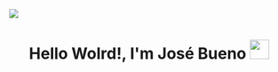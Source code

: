 <!--horizontal divider(gradiant)-->
<img src="https://user-images.githubusercontent.com/73097560/115834477-dbab4500-a447-11eb-908a-139a6edaec5c.gif">
<h1 align="center"><b>Hello Wolrd!, I'm José Bueno </b><img src="https://media.giphy.com/media/hvRJCLFzcasrR4ia7z/giphy.gif" width="35"></h1>
<br></br>
